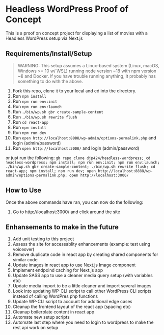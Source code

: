 # Headless WordPress Proof of Concept

This is a proof on concept project for displaying a list of movies with a Headless WordPress setup via Next.js

## Requirements/Install/Setup

> WARNING: This setup assumes a Linux-based system (Linux, macOS, Windows >= 10 w/ WSL) running node version ~18 with
> npm version ~8 and Docker. If you have trouble running anything, it probably has something to do with the above.

1. Fork this repo, clone it to your local and cd into the directory.
1. Run `npm install`
1. Run `npm run env:init`
1. Run `npm run env:launch`
1. Run `./bin/wp.sh gbr create-sample-content`
1. Run `./bin/wp.sh rewrite flush`
1. Run `cd react-app`
1. Run `npm install`
1. Run `npm run dev`
1. Run `open http://localhost:8888/wp-admin/options-permalink.php` and login (admin/password)
1. Run `open http://localhost:3000/` and login (admin/password)

or just run the following: `gh repo clone djp424/headless-wordpress; cd headless-wordpress; npm install; npm run env:init; npm run env:launch; ./bin/wp.sh gbr create-sample-content; ./bin/wp.sh rewrite flush; cd react-app; npm install; npm run dev; open http://localhost:8888/wp-admin/options-permalink.php; open http://localhost:3000/`

## How to Use

Once the above commands have ran, you can now do the following:
1. Go to http://localhost:3000/ and click around the site

## Enhansements to make in the future

1. Add unit testing to this project
1. Assess the site for accessablity enhancements (example: test using voiceover)
1. Remove duplicate code in react app by creating shared components for similar code
1. Update images in react app to use Next.js Image component
1. Implament endpoind caching for Next.js app
1. Update SASS app to use a cleaner media query setup (with variables etc)
1. Update media import to be a little cleaner and import several images
1. Look into updating WP-CLI script to call other WordPress CLI scripts instead of calling WordPres php functions
1. Update WP-CLI script to account for additional edge cases
1. Cleanup the frontend layout of the react app (spacing etc)
1. Cleanup boilerplate content in react app
1. Automate new setup scripts
1. Automate last step where you need to login to wordpress to make the rest api work on setup